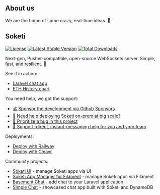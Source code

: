 ## About us

We are the home of some crazy, real-time ideas. 🤪

## Soketi

[![License](https://img.shields.io/npm/l/@soketi/soketi)](https://www.npmjs.com/package/@soketi/soketi)
[![Latest Stable Version](https://img.shields.io/github/v/release/soketi/soketi)](https://www.npmjs.com/package/@soketi/soketi)
[![Total Downloads](https://img.shields.io/npm/dt/@soketi/soketi)](https://www.npmjs.com/package/@soketi/soketi)

Next-gen, Pusher-compatible, open-source WebSockets server. Simple, fast, and resilient. 📣

See it in action:
- [Laravel chat app](https://github.com/soketi/laravel-chat-app)
- [ETH History chart](https://github.com/soketi/laravel-eth-history)

You need help, we got the support:
- [💰 Sponsor the development via Github Sponsors](https://github.com/sponsors/rennokki)
- [🚀 Need help deploying Soketi on-prem at big scale?](https://github.com/sponsors/rennokki/sponsorships?tier_id=321381)
- [🐞 Prioritize a bug in this project](https://github.com/sponsors/rennokki/sponsorships?tier_id=321379)
- [💬 Support: direct, instant-messaging help for you and your team](https://github.com/sponsors/rennokki/sponsorships?tier_id=321375)

Deployments:
- [Deploy with Railway](https://github.com/soketi/soketi-railway-deploy-example)
- [Deploy with Cleavr](https://cleavr.io/cleavr-slice/how-to-install-soketi)

Community projects:
- [Soketi UI](https://github.com/Daynnnnn/soketi-ui) - manage Soketi apps via UI
- [Soketi App Manager for Filament](https://github.com/rahulhaque/soketi-app-manager-filament) - manage Soketi apps via Filament
- [Basement Chat](https://github.com/basement-chat/basement-chat) - add chat to your Laravel application
- [Simple Chat](https://github.com/kitar/simplechat) - showcased chat app built with Soketi and DynamoDB
  
